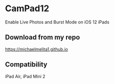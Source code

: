 # CamPad12
Enable Live Photos and Burst Mode on iOS 12 iPads

## Download from my repo
https://michaelmelita1.github.io

## Compatibility
iPad Air, iPad Mini 2
